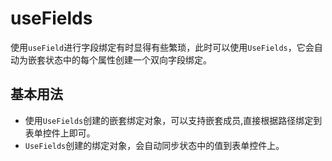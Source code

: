 # useFields

使用`useField`进行字段绑定有时显得有些繁琐，此时可以使用`UseFields`，它会自动为嵌套状态中的每个属性创建一个双向字段绑定。

## 基本用法


<demo react="form/field/useFieldsBase.tsx"/>


- 使用`UseFields`创建的嵌套绑定对象，可以支持嵌套成员,直接根据路径绑定到表单控件上即可。
- `UseFields`创建的绑定对象，会自动同步状态中的值到表单控件上。


